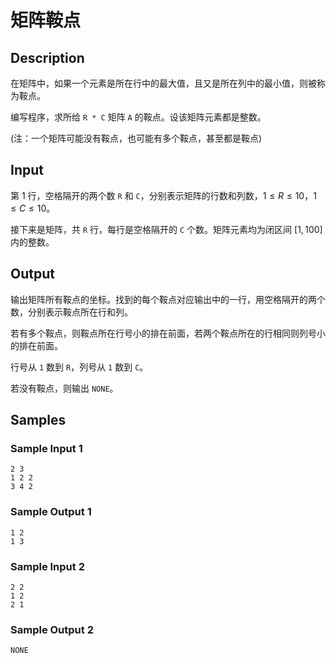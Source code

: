 # 矩阵鞍点

## Description
在矩阵中，如果一个元素是所在行中的最大值，且又是所在列中的最小值，则被称为鞍点。

编写程序，求所给 `R * C` 矩阵 `A` 的鞍点。设该矩阵元素都是整数。

(注：一个矩阵可能没有鞍点，也可能有多个鞍点，甚至都是鞍点)

## Input
第 1 行，空格隔开的两个数 `R` 和 `C`，分别表示矩阵的行数和列数，$1 \le R \le 10$，$1 \le C \le 10$。

接下来是矩阵，共 `R` 行，每行是空格隔开的 `C` 个数。矩阵元素均为闭区间 $[1, 100]$ 内的整数。

## Output
输出矩阵所有鞍点的坐标。找到的每个鞍点对应输出中的一行，用空格隔开的两个数，分别表示鞍点所在行和列。

若有多个鞍点，则鞍点所在行号小的排在前面，若两个鞍点所在的行相同则列号小的排在前面。

行号从 `1` 数到 `R`，列号从 `1` 数到 `C`。

若没有鞍点，则输出 `NONE`。

## Samples
### Sample Input 1 
```
2 3
1 2 2
3 4 2
```

### Sample Output 1
```
1 2
1 3
```

### Sample Input 2 
```
2 2
1 2
2 1
```

### Sample Output 2
```
NONE
```